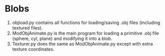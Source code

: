 # Blobs

1. objload.py contains all functions for loading/saving .obj files (including textured files).
2. ModObjAnimate.py is the main program for loading a primitive .obj file (sphere, cyl, plane) and modifying it into a blob.
3. Texturer.py does the same as ModObjAnimate.py except with extra texture coordinates.
